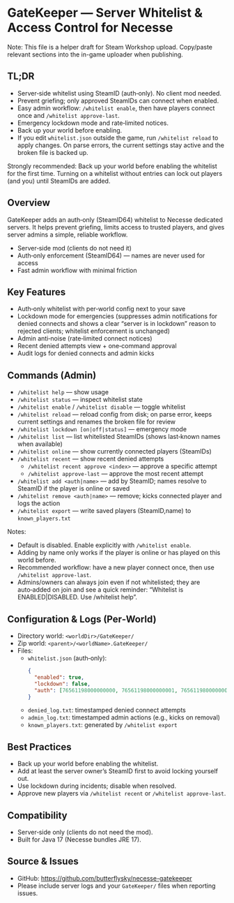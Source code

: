 # GateKeeper — Server Whitelist & Access Control for Necesse

Note: This file is a helper draft for Steam Workshop upload. Copy/paste relevant sections into the in-game uploader when publishing.

## TL;DR
- Server‑side whitelist using SteamID (auth‑only). No client mod needed.
- Prevent griefing; only approved SteamIDs can connect when enabled.
- Easy admin workflow: `/whitelist enable`, then have players connect once and `/whitelist approve-last`.
- Emergency lockdown mode and rate‑limited notices.
- Back up your world before enabling.
- If you edit `whitelist.json` outside the game, run `/whitelist reload` to apply changes. On parse errors, the current settings stay active and the broken file is backed up.

Strongly recommended: Back up your world before enabling the whitelist for the first time. Turning on a whitelist without entries can lock out players (and you) until SteamIDs are added.

## Overview
GateKeeper adds an auth‑only (SteamID64) whitelist to Necesse dedicated servers. It helps prevent griefing, limits access to trusted players, and gives server admins a simple, reliable workflow.

- Server‑side mod (clients do not need it)
- Auth‑only enforcement (SteamID64) — names are never used for access
- Fast admin workflow with minimal friction

## Key Features
- Auth‑only whitelist with per‑world config next to your save
- Lockdown mode for emergencies (suppresses admin notifications for denied connects and shows a clear “server is in lockdown” reason to rejected clients; whitelist enforcement is unchanged)
- Admin anti‑noise (rate‑limited connect notices)
- Recent denied attempts view + one‑command approval
- Audit logs for denied connects and admin kicks

## Commands (Admin)
- `/whitelist help` — show usage
- `/whitelist status` — inspect whitelist state
- `/whitelist enable` / `/whitelist disable` — toggle whitelist
- `/whitelist reload` — reload config from disk; on parse error, keeps current settings and renames the broken file for review
- `/whitelist lockdown [on|off|status]` — emergency mode
- `/whitelist list` — list whitelisted SteamIDs (shows last‑known names when available)
- `/whitelist online` — show currently connected players (SteamIDs)
- `/whitelist recent` — show recent denied attempts
  - `/whitelist recent approve <index>` — approve a specific attempt
  - `/whitelist approve-last` — approve the most recent attempt
- `/whitelist add <auth|name>` — add by SteamID; names resolve to SteamID if the player is online or saved
- `/whitelist remove <auth|name>` — remove; kicks connected player and logs the action
- `/whitelist export` — write saved players (SteamID,name) to `known_players.txt`

Notes:
- Default is disabled. Enable explicitly with `/whitelist enable`.
- Adding by name only works if the player is online or has played on this world before.
- Recommended workflow: have a new player connect once, then use `/whitelist approve-last`.
 - Admins/owners can always join even if not whitelisted; they are auto‑added on join and see a quick reminder: “Whitelist is ENABLED|DISABLED. Use /whitelist help”.

## Configuration & Logs (Per‑World)
- Directory world: `<worldDir>/GateKeeper/`
- Zip world: `<parent>/<worldName>.GateKeeper/`
- Files:
  - `whitelist.json` (auth‑only):
    ```json
    {
      "enabled": true,
      "lockdown": false,
      "auth": [76561198000000000, 76561198000000001, 76561198000000002]
    }
    ```
  - `denied_log.txt`: timestamped denied connect attempts
  - `admin_log.txt`: timestamped admin actions (e.g., kicks on removal)
  - `known_players.txt`: generated by `/whitelist export`

## Best Practices
- Back up your world before enabling the whitelist.
- Add at least the server owner’s SteamID first to avoid locking yourself out.
- Use lockdown during incidents; disable when resolved.
- Approve new players via `/whitelist recent` or `/whitelist approve-last`.

## Compatibility
- Server‑side only (clients do not need the mod).
- Built for Java 17 (Necesse bundles JRE 17).

## Source & Issues
- GitHub: https://github.com/butterflysky/necesse-gatekeeper
- Please include server logs and your `GateKeeper/` files when reporting issues.
